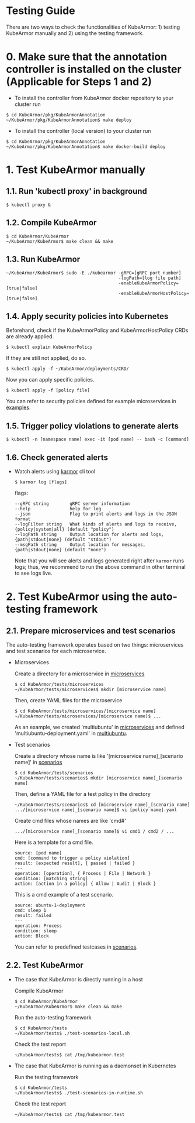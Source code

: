 # Testing Guide

There are two ways to check the functionalities of KubeArmor: 1) testing KubeArmor manually and 2) using the testing framework.

# 0. Make sure that the annotation controller is installed on the cluster (Applicable for Steps 1 and 2)

- To install the controller from KubeArmor docker repository to your cluster run

```text
$ cd KubeArmor/pkg/KubeArmorAnnotation
~/KubeArmor/pkg/KubeArmorAnnotation$ make deploy
```
- To install the controller (local version) to your cluster run

```text
$ cd KubeArmor/pkg/KubeArmorAnnotation
~/KubeArmor/pkg/KubeArmorAnnotation$ make docker-build deploy
```

# 1.  Test KubeArmor manually

## 1.1. Run 'kubectl proxy' in background

```text
$ kubectl proxy &
```

## 1.2. Compile KubeArmor

```text
$ cd KubeArmor/KubeArmor
~/KubeArmor/KubeArmor$ make clean && make
```

## 1.3. Run KubeArmor

```text
~/KubeArmor/KubeArmor$ sudo -E ./kubearmor -gRPC=[gRPC port number]
                                           -logPath=[log file path]
                                           -enableKubeArmorPolicy=[true|false]
                                           -enableKubeArmorHostPolicy=[true|false]
```

## 1.4. Apply security policies into Kubernetes

Beforehand, check if the KubeArmorPolicy and KubeArmorHostPolicy CRDs are already applied.

```text
$ kubectl explain KubeArmorPolicy
```

If they are still not applied, do so.

```text
$ kubectl apply -f ~/KubeArmor/deployments/CRD/
```

Now you can apply specific policies.

```text
$ kubectl apply -f [policy file]
```

You can refer to security policies defined for example microservices in [examples](../examples).

## 1.5. Trigger policy violations to generate alerts

```text
$ kubectl -n [namespace name] exec -it [pod name] -- bash -c [command]
```

## 1.6. Check generated alerts

- Watch alerts using [karmor](https://github.com/kubearmor/kubearmor-client) cli tool

    ```text
    $ karmor log [flags]
    ```
    
    flags:

    ```text
    --gRPC string        gRPC server information
    --help               help for log
    --json               Flag to print alerts and logs in the JSON format
    --logFilter string   What kinds of alerts and logs to receive, {policy|system|all} (default "policy")
    --logPath string     Output location for alerts and logs, {path|stdout|none} (default "stdout")
    --msgPath string     Output location for messages, {path|stdout|none} (default "none")
    ```
    
    Note that you will see alerts and logs generated right after `karmor` runs logs; thus, we recommend to run the above command in other terminal to see logs live.
    

# 2.  Test KubeArmor using the auto-testing framework

## 2.1. Prepare microservices and test scenarios

The auto-testing framework operates based on two things: microservices and test scenarios for each microservice.

- Microservices

    Create a directory for a microservice in [microservices](../tests/microservices)

    ```text
    $ cd KubeArmor/tests/microservices
    ~/KubeArmor/tests/microservices$ mkdir [microservice name]
    ```

    Then, create YAML files for the microservice

    ```text
    $ cd KubeArmor/tests/microservices/[microservice name]
    ~/KubeArmor/tests/microservices/[microservice name]$ ...
    ```

    As an example, we created 'multiubuntu' in [microservices](../tests/microservices) and defined 'multiubuntu-deployment.yaml' in [multiubuntu](../examples/multiubuntu).

- Test scenarios

    Create a directory whose name is like '[microservice name]_[scenario name]' in [scenarios](../tests/scenarios)
    
    ```text
    $ cd KubeArmor/tests/scenarios
    ~/KubeArmor/tests/scenarios$ mkdir [microservice name]_[scenario name]
    ```
    
    Then, define a YAML file for a test policy in the directory
    
    ```text
    ~/KubeArmor/tests/scenarios$ cd [microservice name]_[scenario name]
    .../[microservice name]_[scenario name]$ vi [policy name].yaml
    ```

    Create cmd files whose names are like 'cmd#'
    
    ```text
    .../[microservice name]_[scenario name]$ vi cmd1 / cmd2 / ...
    ```
    
    Here is a template for a cmd file.

    ```text
    source: [pod name]
    cmd: [command to trigger a policy violation]
    result: [expected result], { passed | failed }
    ---
    operation: [operation], { Process | File | Network }
    condition: [matching string]
    action: [action in a policy] { Allow | Audit | Block }
    ```

    This is a cmd example of a test scenario.

    ```text
    source: ubuntu-1-deployment
    cmd: sleep 1
    result: failed
    ---
    operation: Process
    condition: sleep
    action: Block
    ```

    You can refer to predefined testcases in [scenarios](../tests/scenarios).

## 2.2. Test KubeArmor
    
- The case that KubeArmor is directly running in a host

    Compile KubeArmor

    ```text
    $ cd KubeArmor/KubeArmor
    ~/KubeArmor/KubeArmor$ make clean && make
    ```

    Run the auto-testing framework

    ```text
    $ cd KubeArmor/tests
    ~/KubeArmor/tests$ ./test-scenarios-local.sh
    ```

    Check the test report

    ```text
    ~/KubeArmor/tests$ cat /tmp/kubearmor.test
    ```

- The case that KubeArmor is running as a daemonset in Kubernetes

    Run the testing framework

    ```text
    $ cd KubeArmor/tests
    ~/KubeArmor/tests$ ./test-scenarios-in-runtime.sh
    ```

    Check the test report

    ```text
    ~/KubeArmor/tests$ cat /tmp/kubearmor.test
    ```
